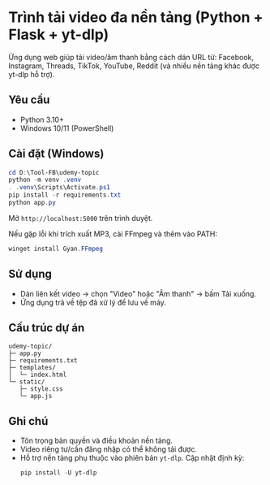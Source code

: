 Trình tải video đa nền tảng (Python + Flask + yt-dlp)
======================================================

Ứng dụng web giúp tải video/âm thanh bằng cách dán URL từ: Facebook, Instagram, Threads, TikTok, YouTube, Reddit (và nhiều nền tảng khác được yt-dlp hỗ trợ).

Yêu cầu
------
- Python 3.10+
- Windows 10/11 (PowerShell)

Cài đặt (Windows)
------------------
```powershell
cd D:\Tool-FB\udemy-topic
python -m venv .venv
. .venv\Scripts\Activate.ps1
pip install -r requirements.txt
python app.py
```
Mở `http://localhost:5000` trên trình duyệt.

Nếu gặp lỗi khi trích xuất MP3, cài FFmpeg và thêm vào PATH:
```powershell
winget install Gyan.FFmpeg
```

Sử dụng
-------
- Dán liên kết video → chọn "Video" hoặc "Âm thanh" → bấm Tải xuống.
- Ứng dụng trả về tệp đã xử lý để lưu về máy.

Cấu trúc dự án
--------------
```
udemy-topic/
├─ app.py
├─ requirements.txt
├─ templates/
│  └─ index.html
└─ static/
   ├─ style.css
   └─ app.js
```

Ghi chú
------
- Tôn trọng bản quyền và điều khoản nền tảng.
- Video riêng tư/cần đăng nhập có thể không tải được.
- Hỗ trợ nền tảng phụ thuộc vào phiên bản `yt-dlp`. Cập nhật định kỳ:
  ```powershell
  pip install -U yt-dlp
  ```

